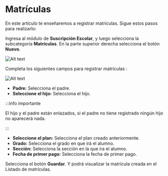 # Matrículas

En este artículo te enseñaremos a registrar matrículas. Sigue estos pasos para realizarlo:

Ingresa al módulo de **Suscripción Escolar**, y luego selecciona la subcategoría **Matrículas**. En la parte superior derecha selecciona el botón **Nuevo**.

![Alt text](img/matricula1.jpg)

Completa los siguientes campos para registrar matrículas :

![Alt text](img/matricula2.jpg)

* **Padre:** Selecciona el padre.
* **Seleccione el hijo:** Selecciona el hijo.

:::info importante

El hijo y el padre están enlazados, si el padre no tiene registrado ningún hijo no aparecerá nada.

:::

* **Seleccione el plan:** Selecciona el plan creado anteriormente.
* **Grado:** Selecciona el grado en que irá el alumno.
* **Sección:** Selecciona la sección en la que ira el alumno.
* **Fecha de primer pago:** Selecciona la fecha de primer pago.

Selecciona el botón **Guardar**. Y podrá visualizar la matrícula creada en el Listado de matrículas.
